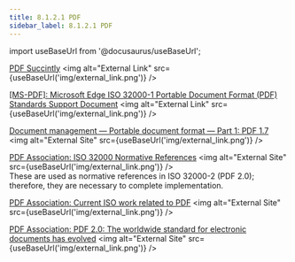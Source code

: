 ```yaml
---
title: 8.1.2.1 PDF 
sidebar_label: 8.1.2.1 PDF
---
```


import useBaseUrl from '@docusaurus/useBaseUrl';

[PDF Succintly](https://www.syncfusion.com/ebooks/pdf) <img alt="External Link" src={useBaseUrl('img/external_link.png')} />  

[[MS-PDF]: Microsoft Edge ISO 32000-1 Portable Document Format (PDF) Standards Support Document](https://docs.microsoft.com/en-us/openspecs/ie_standards/ms-pdf/570b03e0-3195-4162-85b9-4a0be3042b65)  <img alt="External Link" src={useBaseUrl('img/external_link.png')} />  

[Document management — Portable document format — Part 1: PDF 1.7](https://www.adobe.com/content/dam/acom/en/devnet/pdf/pdfs/PDF32000_2008.pdf)  <img alt="External Site" src={useBaseUrl('img/external_link.png')} />   

[PDF Association: ISO 32000 Normative References](https://www.pdfa.org/iso-32000-normative-references/)  <img alt="External Site" src={useBaseUrl('img/external_link.png')} />  
These are used as normative references in ISO 32000-2 (PDF 2.0); therefore, they are necessary to complete implementation.

[PDF Association: Current ISO work related to PDF](https://www.pdfa.org/iso-status/)  <img alt="External Site" src={useBaseUrl('img/external_link.png')} />  

[PDF Association: PDF 2.0: The worldwide standard for electronic documents has evolved](https://www.pdfa.org/pdf-2-0-the-worldwide-standard-for-electronic-documents-has-evolved/)  <img alt="External Site" src={useBaseUrl('img/external_link.png')} />  

